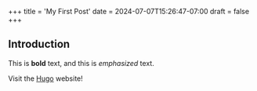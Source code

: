+++
title = 'My First Post'
date = 2024-07-07T15:26:47-07:00
draft = false
+++

## Introduction

This is **bold** text, and this is _emphasized_ text.

Visit the [Hugo](https://gohugo.io) website!
